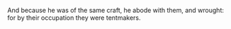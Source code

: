 And because he was of the same craft, he abode with them, and wrought: for by their occupation they were tentmakers.
